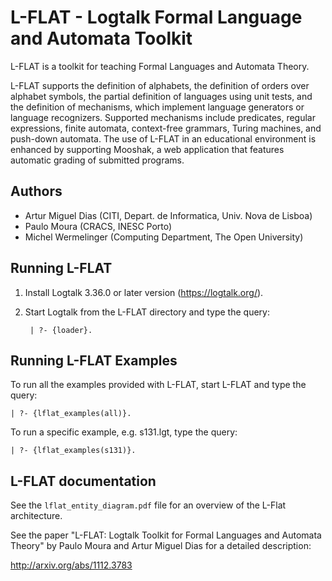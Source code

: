 L-FLAT - Logtalk Formal Language and Automata Toolkit
=====================================================

L-FLAT is a toolkit for teaching Formal Languages and Automata Theory.

L-FLAT supports the definition of alphabets, the definition of orders
over alphabet symbols, the partial definition of languages using unit
tests, and the definition of mechanisms, which implement language
generators or language recognizers. Supported mechanisms include
predicates, regular expressions, finite automata, context-free grammars,
Turing machines, and push-down automata. The use of L-FLAT in an
educational environment is enhanced by supporting Mooshak, a web
application that features automatic grading of submitted programs.

Authors
-------

- Artur Miguel Dias (CITI, Depart. de Informatica, Univ. Nova de Lisboa)
- Paulo Moura (CRACS, INESC Porto)
- Michel Wermelinger (Computing Department, The Open University)

Running L-FLAT
--------------

1. Install Logtalk 3.36.0 or later version (https://logtalk.org/).

2. Start Logtalk from the L-FLAT directory and type the query:

		| ?- {loader}.


Running L-FLAT Examples
-----------------------

To run all the examples provided with L-FLAT, start L-FLAT and
type the query:

	| ?- {lflat_examples(all)}.

To run a specific example, e.g. s131.lgt, type the query:

	| ?- {lflat_examples(s131)}.


L-FLAT documentation
--------------------

See the `lflat_entity_diagram.pdf` file for an overview of the L-Flat
architecture.

See the paper "L-FLAT: Logtalk Toolkit for Formal Languages and Automata
Theory" by Paulo Moura and Artur Miguel Dias for a detailed description:

http://arxiv.org/abs/1112.3783




